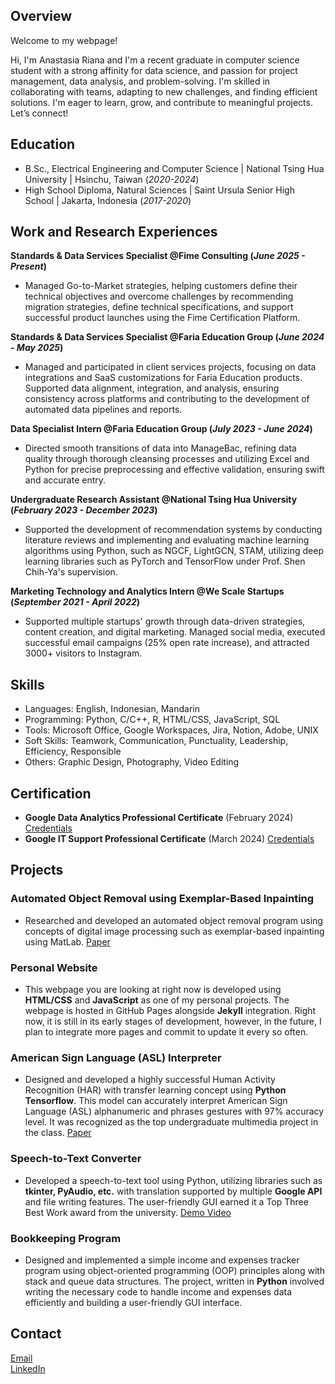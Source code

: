 ## Overview
Welcome to my webpage!  

Hi, I'm Anastasia Riana and I'm a recent graduate in computer science student with a strong affinity for data science, and passion for project management, data analysis, and problem-solving. I'm skilled in collaborating with teams, adapting to new challenges, and finding efficient solutions. I'm eager to learn, grow, and contribute to meaningful projects. Let’s connect!

## Education
- B.Sc., Electrical Engineering and Computer Science | National Tsing Hua University | Hsinchu, Taiwan (_2020-2024_)
- High School Diploma, Natural Sciences | Saint Ursula Senior High School | Jakarta, Indonesia (_2017-2020_)

## Work and Research Experiences
**Standards & Data Services Specialist @Fime Consulting (_June 2025 - Present_)**
- Managed Go-to-Market strategies, helping customers define their technical objectives and overcome challenges by recommending migration strategies, define technical specifications, and support successful product launches using the Fime Certification Platform.

**Standards & Data Services Specialist @Faria Education Group (_June 2024 - May 2025_)**
- Managed and participated in client services projects, focusing on data integrations and SaaS customizations for Faria Education products. Supported data alignment, integration, and analysis, ensuring consistency across platforms and contributing to the development of automated data pipelines and reports.

**Data Specialist Intern @Faria Education Group (_July 2023 - June 2024_)**
- Directed smooth transitions of data into ManageBac, refining data quality through thorough cleansing processes and utilizing Excel and Python for precise preprocessing and effective validation, ensuring swift and accurate entry.

**Undergraduate Research Assistant @National Tsing Hua University (_February 2023 - December 2023_)**
- Supported the development of recommendation systems by conducting literature reviews and implementing and evaluating machine learning algorithms using Python, such as NGCF, LightGCN, STAM, utilizing deep learning libraries such as PyTorch and TensorFlow under Prof. Shen Chih-Ya's supervision.

**Marketing Technology and Analytics Intern @We Scale Startups (_September 2021 - April 2022_)**
- Supported multiple startups' growth through data-driven strategies, content creation, and digital marketing. Managed social media, executed successful email campaigns (25% open rate increase), and attracted 3000+ visitors to Instagram.

## Skills
- Languages: English, Indonesian, Mandarin
- Programming: Python, C/C++, R, HTML/CSS, JavaScript, SQL
- Tools: Microsoft Office, Google Workspaces, Jira, Notion, Adobe, UNIX
- Soft Skills: Teamwork, Communication, Punctuality, Leadership, Efficiency, Responsible
- Others: Graphic Design, Photography, Video Editing

## Certification
- **Google Data Analytics Professional Certificate** (February 2024) [Credentials](https://www.coursera.org/account/accomplishments/specialization/certificate/5HFWBLQWFL9M)
- **Google IT Support Professional Certificate** (March 2024) [Credentials](https://www.coursera.org/account/accomplishments/specialization/certificate/88GD6W9YBTZM)
  
## Projects
### Automated Object Removal using Exemplar-Based Inpainting
- Researched and developed an automated object removal program using concepts of digital image processing such as exemplar-based inpainting using MatLab. [Paper](https://drive.google.com/file/d/1uSVgg17T92mDnxO-7-5zfHUI0hzyXNlE/view)
  
### Personal Website
- This webpage you are looking at right now is developed using **HTML/CSS** and **JavaScript** as one of my personal projects. The webpage is hosted in GitHub Pages alongside **Jekyll** integration. Right now, it is still in its early stages of development, however, in the future, I plan to integrate more pages and commit to update it every so often. 

### American Sign Language (ASL) Interpreter
- Designed and developed a highly successful Human Activity Recognition (HAR) with transfer learning concept using **Python Tensorflow**. This model can accurately interpret American Sign Language (ASL) alphanumeric and phrases gestures with 97% accuracy level. It was recognized as the top undergraduate multimedia project in the class. [Paper](https://drive.google.com/file/d/1FjJOhhQLcB6bIoa6NVd9COpDIwuNHD9i/view?usp=sharing)

### Speech-to-Text Converter
- Developed a speech-to-text tool using Python, utilizing libraries such as **tkinter, PyAudio, etc.** with translation supported by multiple **Google API** and file writing features. The user-friendly GUI earned it a Top Three Best Work award from the university. [Demo Video](https://drive.google.com/file/d/1PwejNuSXYeEBPsRTeCGwUkvZ384cv57H/view?usp=sharing)

### Bookkeeping Program
- Designed and implemented a simple income and expenses tracker program using object-oriented programming (OOP) principles along with stack and queue data structures. The project, written in **Python** involved writing the necessary code to handle income and expenses data efficiently and building a user-friendly GUI interface.

## Contact
[Email](mailto:riana.anastasia481@gmail.com)  
[LinkedIn](https://www.linkedin.com/in/anastasiariana/)
